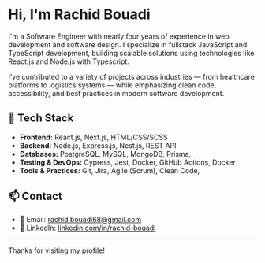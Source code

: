 # Hi, I'm Rachid Bouadi

I'm a Software Engineer with nearly four years of experience in web development and software design. I specialize in fullstack JavaScript and TypeScript development, building scalable solutions using technologies like React.js and Node.js with Typescript.

I’ve contributed to a variety of projects across industries — from healthcare platforms to logistics systems — while emphasizing clean code, accessibility, and best practices in modern software development.

## 🔧 Tech Stack

- **Frontend:** React.js, Next.js, HTML/CSS/SCSS
- **Backend:** Node.js, Express.js, Nest.js, REST API
- **Databases:** PostgreSQL, MySQL, MongoDB, Prisma,
- **Testing & DevOps:** Cypress, Jest, Docker, GitHub Actions, Docker
- **Tools & Practices:** Git, Jira, Agile (Scrum), Clean Code,

## 📫 Contact

- 📧 Email: rachid.bouadi68@gmail.com  
- 💼 LinkedIn: [linkedin.com/in/rachid-bouadi](https://www.linkedin.com/in/rachid-bouadi/)

---

Thanks for visiting my profile!
